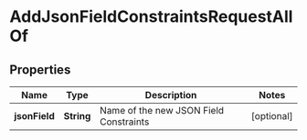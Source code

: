 

# AddJsonFieldConstraintsRequestAllOf


## Properties

| Name | Type | Description | Notes |
|------------ | ------------- | ------------- | -------------|
|**jsonField** | **String** | Name of the new JSON Field Constraints |  [optional] |



